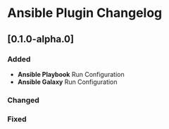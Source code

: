 <!-- Keep a Changelog guide -> https://keepachangelog.com -->

# Ansible Plugin Changelog

## [0.1.0-alpha.0]
### Added
- **Ansible Playbook** Run Configuration
- **Ansible Galaxy** Run Configuration

### Changed

### Fixed
